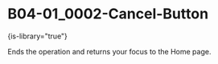 # B04-01_0002-Cancel-Button

{is-library="true"}

<snippet id="B04-01_0002-Cancel-Button_snippet">



Ends the operation and returns your focus to the Home page.


</snippet>
